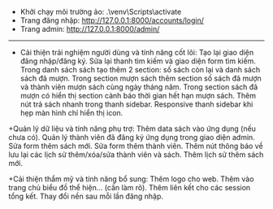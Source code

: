 + Khởi chạy môi trường ảo: .\venv\Scripts\activate
+ Trang đăng nhập: http://127.0.0.1:8000/accounts/login/
+ Trang admin: http://127.0.0.1:8000/admin/


-----------------------------
+ Cải thiện trải nghiệm người dùng và tính năng cốt lõi:
    Tạo lại giao diện đăng nhập/đăng ký.
    Sửa lại thanh tìm kiếm và giao diện form tìm kiếm.
    Trong danh sách sách tạo thêm 2 section: số sách còn lại và danh sách sách đã mượn.
    Trong section mượn sách thêm section số sách đã mượn và thành viên mượn sách cùng ngày tháng năm.
    Trong section sách đã mượn có hiển thị section cảnh báo thời gian hết hạn mượn sách.
    Thêm nút trả sách nhanh trong thanh sidebar.
    Responsive thanh sidebar khi hẹp màn hình chỉ hiển thị icon.

+Quản lý dữ liệu và tính năng phụ trợ:
    Thêm data sách vào ứng dụng (nếu chưa có).
    Quản lý thành viên đã đăng ký ứng dụng trong giao diện admin.
    Sửa form thêm sách mới.
    Sửa form thêm thành viên.
    Thêm nút thông báo về lưu lại các lịch sử thêm/xóa/sửa thành viên và sách.
    Thêm lịch sử thêm sách mới.

+Cải thiện thẩm mỹ và tính năng bổ sung:
    Thêm logo cho web.
    Thêm vào trang chủ biểu đồ thể hiện... (cần làm rõ).
    Thêm liên kết cho các session tổng kết.
    Thay đổi nền sau mỗi lần đăng nhập.